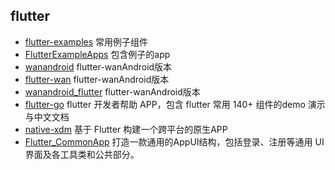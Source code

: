 
## flutter 
- [flutter-examples](https://github.com/nisrulz/flutter-examples)  常用例子组件
- [FlutterExampleApps](https://github.com/iampawan/FlutterExampleApps)  包含例子的app
- [wanandroid](https://github.com/ngu2008/wanandroid)   flutter-wanAndroid版本
- [flutter-wan](https://github.com/sunxiaolei/flutter-wan)  flutter-wanAndroid版本
- [wanandroid_flutter](https://github.com/shijiacheng/wanandroid_flutter)  flutter-wanAndroid版本
- [flutter-go](https://github.com/alibaba/flutter-go)  flutter 开发者帮助 APP，包含 flutter 常用 140+ 组件的demo 演示与中文文档
- [native-xdm](https://github.com/bailicangdu/native-xdm)  基于 Flutter 构建一个跨平台的原生APP
- [Flutter_CommonApp](https://github.com/MeandNi/Flutter_CommonApp)  打造一款通用的AppUI结构，包括登录、注册等通用 UI 界面及各工具类和公共部分。
